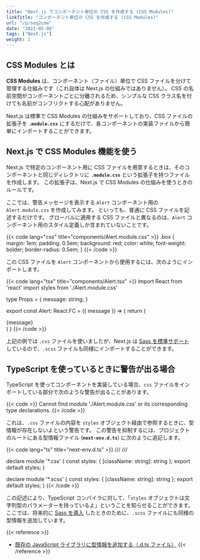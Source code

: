 ```yaml
---
title: "Next.js でコンポーネント単位の CSS を作成する (CSS Modules)"
linkTitle: "コンポーネント単位の CSS を作成する (CSS Modules)"
url: "/p/seq2cmw"
date: "2021-05-06"
tags: ["Next.js"]
weight: 2
---
```


CSS Modules とは
----

__CSS Modules__ は、コンポーネント（ファイル）単位で CSS ファイルを分けて管理する仕組みです（これ自体は Next.js の仕組みではありません）。
CSS の名前空間がコンポーネントごとに分離されるため、シンプルな CSS クラス名を付けても名前がコンフリクトする心配がありません。

Next.js は標準で CSS Modules の仕組みをサポートしており、CSS ファイルの拡張子を __`.module.css`__ にするだけで、各コンポーネントの実装ファイルから簡単にインポートすることができます。


Next.js で CSS Modules 機能を使う
----

Next.js で特定のコンポーネント用に CSS ファイルを用意するときは、そのコンポーネントと同じディレクトリに __`.module.css`__ という拡張子を持つファイルを作成します。
この拡張子は、Next.js で CSS Modules の仕組みを使うときのルールです。

ここでは、警告メッセージを表示する `Alert` コンポーネント用の `Alert.module.css` を作成してみます。
といっても、普通に CSS ファイルを記述するだけです。
グローバルに適用する CSS ファイルと異なるのは、`Alert` コンポーネント用のスタイル定義しか含まれていないことです。

{{< code lang="css" title="components/Alert.module.css" >}}
.box {
  margin: 1em;
  padding: 0.5em;
  background: red;
  color: white;
  font-weight: bolder;
  border-radius: 0.5em;
}
{{< /code >}}

この CSS ファイルを `Alert` コンポーネントから使用するには、次のようにインポートします。

{{< code lang="tsx" title="components/Alert.tsx" >}}
import React from 'react'
import styles from './Alert.module.css'

type Props = {
  message: string;
}

export const Alert: React.FC<Props> = ({ message }) => {
  return (
    <div className={styles.box}>{message}</div>
  )
}
{{< /code >}}

上記の例では `.css` ファイルを使いましたが、Next.js は [Sass を標準サポート](/p/2n2doyb) しているので、`.scss` ファイルも同様にインポートすることができます。


TypeScript を使っているときに警告が出る場合
----

TypeScript を使ってコンポーネントを実装している場合、`css` ファイルをインポートしている部分で次のような警告が出ることがあります。

{{< code >}}
Cannot find module './Alert.module.css' or its corresponding type declarations.
{{< /code >}}

これは、`.css` ファイルの内容を `styles` オブジェクト経由で参照するときに、型情報が存在しないよという警告です。
この警告を抑制するには、プロジェクトのルートにある型情報ファイル (__`next-env.d.ts`__) に次のように追記します。

{{< code lang="ts" title="next-env.d.ts" >}}
/// <reference types="next" />
/// <reference types="next/types/global" />

declare module '*.css' {
  const styles: { [className: string]: string };
  export default styles;
}

declare module '*.scss' {
  const styles: { [className: string]: string };
  export default styles;
}
{{< /code >}}

この記述により、TypeScript コンパイラに対して、「`styles` オブジェクトは文字列型のパラメーターを持っているよ」ということを知らせることができます。
ここでは、将来的に [Sass を導入](/p/2n2doyb) したときのために、`.scss` ファイルにも同様の型情報を追加しています。

{{< reference >}}
- [既存の JavaScript ライブラリに型情報を追加する（.d.ts ファイル）](/p/s7wk5k3)
{{< /reference >}}

